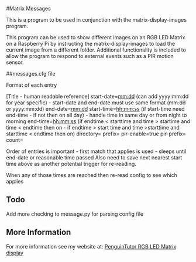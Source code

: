 #Matrix Messages

This is a program to be used in conjunction with the matrix-display-images program.

This program can be used to show different images on an RGB LED Matrix on a Raspberry Pi by instructing the matrix-display-images to load the current image from a different folder. Additional functionality is included to allow the program to respond to external events such as a PIR motion sensor.



##messages.cfg file

Format of each entry


[Title - human readable reference]
start-date=<mm:dd>      (can add yyyy:mm:dd for year specific) - start-date and end-date must use same format (mm:dd or yyyy:mm:dd)
end-date=<mm:dd>
start-time=<hh:mm:ss>   (if start-time need end-time - if not then on all day) - handle time in same day or from night to morning
end-time=<hh:mm:ss>     (if endtime < starttime and time > startime and time < endtime then on - if endtime > start time and time >starttime and starttime < endtime then on)
directory=<path>
prefix=<normal-prefix>
pir-enable=true
pir-prefix=<prefix>
count=<number>


Order of entries is important - first match that applies is used - sleeps until end-date or reasonable time passed
Also need to save next nearest start time above as another potential trigger for re-reading.

When any of those times are reached then re-read config to see which applies


## Todo

Add more checking to message.py for parsing config file


## More Information

For more information see my website at: [PenguinTutor RGB LED Matrix display](http://www.penguintutor.com/projects/rpi-matrix-rgbled)